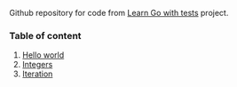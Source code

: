 Github repository for code from [Learn Go with tests](https://quii.gitbook.io/learn-go-with-tests/) project.

### Table of content
1. [Hello world](./hello/README.md)
2. [Integers](./integers/README.md)
3. [Iteration](./iteration/README.md)
